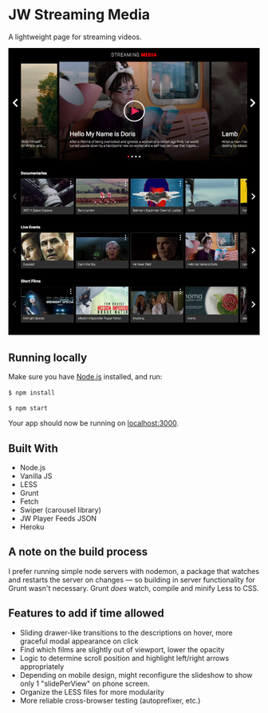 # JW Streaming Media
A lightweight page for streaming videos.

<img src="public/assets/JW streaming.png" alt="screenshot">

## Running locally
Make sure you have [Node.js](https://nodejs.org/en/) installed, and run:

`$ npm install`

`$ npm start`

Your app should now be running on [localhost:3000](http://localhost:3000/).

## Built With
* Node.js
* Vanilla JS
* LESS
* Grunt
* Fetch
* Swiper (carousel library)
* JW Player Feeds JSON
* Heroku

## A note on the build process
I prefer running simple node servers with nodemon, a package that watches and restarts the server on changes — so building in server functionality for Grunt wasn't necessary. Grunt *does* watch, compile and minify Less to CSS.

## Features to add if time allowed
* Sliding drawer-like transitions to the descriptions on hover, more graceful modal appearance on click
* Find which films are slightly out of viewport, lower the opacity
* Logic to determine scroll position and highlight left/right arrows appropriately
* Depending on mobile design, might reconfigure the slideshow to show only 1 "slidePerView" on phone screen.
* Organize the LESS files for more modularity
* More reliable cross-browser testing (autoprefixer, etc.)
